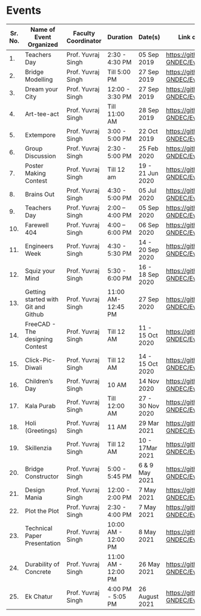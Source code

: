 # Events

|Sr. No.|      Name of Event Organized       |Faculty Coordinator|	    Duration      |	     Date(s)      |             Link of the event             |
| ----- | ---------------------------------- | ----------------- | ------------------ | ----------------- | ----------------------------------------- |
| 1.    |Teachers Day	                       |Prof. Yuvraj Singh |2:30 - 4:30 PM      |05 Sep 2019        |https://github.com/ACES-GNDEC/Event_01.git |
| 2.	  |Bridge Modelling	                   |Prof. Yuvraj Singh |Till 5:00 PM	      |27 Sep 2019        |https://github.com/ACES-GNDEC/Event_02.git |
| 3.    |Dream your City	                   |Prof. Yuvraj Singh |12:00 - 3:30 PM     |27 Sep 2019        |https://github.com/ACES-GNDEC/Event_03.git |  
| 4.	  |Art-tee-act                         |Prof. Yuvraj Singh |Till 11:00 AM	      |28 Sep 2019        |https://github.com/ACES-GNDEC/Event_04.git |
| 5.	  |Extempore	                         |Prof. Yuvraj Singh |3:00 - 5:00 PM	    |22 Oct 2019        |https://github.com/ACES-GNDEC/Event_05.git |
| 6.    |Group Discussion	                   |Prof. Yuvraj Singh |2:30 - 5:00 PM      |25 Feb 2020        |https://github.com/ACES-GNDEC/Event_06.git |
| 7.	  |Poster Making Contest	             |Prof. Yuvraj Singh |Till 12 am	        |19 - 21 Jun 2020   |https://github.com/ACES-GNDEC/Event_07.git |
| 8.	  |Brains Out	                         |Prof. Yuvraj Singh |4:30 - 5:00 PM      |05 Jul 2020        |https://github.com/ACES-GNDEC/Event_08.git |
| 9.	  |Teachers Day	                       |Prof. Yuvraj Singh |2:00 – 4:00 PM	    |05 Sep 2020        |https://github.com/ACES-GNDEC/Event_09.git |
|10.    |Farewell 404	                       |Prof. Yuvraj Singh |4:00 – 6:00 PM	    |06 Sep 2020        |https://github.com/ACES-GNDEC/Event_10.git |
|11.    |Engineers Week	                     |Prof. Yuvraj Singh |4:30 - 5:30 PM	    |14 - 20 Sep 2020   |https://github.com/ACES-GNDEC/Event_12.git |
|12.	  |Squiz your Mind	                   |Prof. Yuvraj Singh |5:30 - 6:00 PM	    |16 - 18 Sep 2020   |https://github.com/ACES-GNDEC/Event_12.git |
|13.	  |Getting started with Git and Github |Prof. Yuvraj Singh |11:00 AM- 12:45 PM	|27 Sep 2020        |https://github.com/ACES-GNDEC/Event_13.git |
|14.	  |FreeCAD - The designing Contest     |Prof. Yuvraj Singh |Till 12 AM          |11 - 15 Oct 2020   |https://github.com/ACES-GNDEC/Event_14.git |
|15.	  |Click-Pic-Diwali	                   |Prof. Yuvraj Singh |Till 12 AM          |14 - 15 Oct 2020   |https://github.com/ACES-GNDEC/Event_15.git |
|16.	  |Children’s Day	                     |Prof. Yuvraj Singh |10 AM               |14 Nov 2020        |https://github.com/ACES-GNDEC/Event_16.git |
|17.	  |Kala Purab	                         |Prof. Yuvraj Singh |Till 12:00 AM	      |27 - 30 Nov 2020   |https://github.com/ACES-GNDEC/Event_17.git |
|18.    |Holi (Greetings)                    |Prof. Yuvraj Singh |11 AM               |29 Mar 2021        |https://github.com/ACES-GNDEC/Event_18.git |                      
|19.    |Skillenzia                          |Prof. Yuvraj Singh |Till 12 AM          |10 - 17Mar 2021    |https://github.com/ACES-GNDEC/Event_19.git |
|20.    |Bridge Constructor                  |Prof. Yuvraj Singh |5:00 - 5:45 PM      |6 & 9 May 2021     |https://github.com/ACES-GNDEC/Event_20.git |
|21.    |Design Mania                        |Prof. Yuvraj Singh |12:00 - 2:00 PM     |7 May 2021         |https://github.com/ACES-GNDEC/Event_21.git |
|22.    |Plot the Plot                       |Prof. Yuvraj Singh |2:30 - 4:00 PM      |7 May 2021         |https://github.com/ACES-GNDEC/Event_22.git |
|23.    |Technical Paper Presentation        |Prof. Yuvraj Singh |10:00 AM - 12:00 PM |8 May 2021         |https://github.com/ACES-GNDEC/Event_23.git |
|24.    |Durability of Concrete              |Prof. Yuvraj Singh |11:00 AM - 12:00 PM |26 May 2021        |https://github.com/ACES-GNDEC/Event_24.git | 
|25.    |Ek Chatur                           |Prof. Yuvraj Singh |4:00 PM - 5:05 PM   |26 August 2021     |https://github.com/ACES-GNDEC/Event_25.git |

